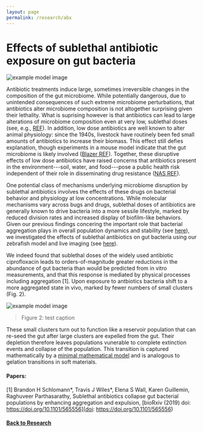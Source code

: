```yaml
---
layout: page
permalink: /research/abx
---
```

# Effects of sublethal antibiotic exposure on gut bacteria

![example model image]({{site.baseurl}}/assets/vib_cip_invitro_crop.jpg)

Antibiotic treatments induce large, sometimes irreversible changes in the composition of the gut microbiome. While potentially dangerous, due to unintended consequences of such extreme microbiome perturbations, that antibiotics alter microbiome composition is not altogether surprising given their lethality. What is suprising however is that antibiotics can lead to large alterations of microbiome composition even at very low, sublethal doses (see, e.g., [REF]()). In addition, low dose antibiotics are well known to alter animal physiology: since the 1940s, livestock have routinely been fed small amounts of antibiotics to increase their biomass. This effect still defies explanation, though experiments in a mouse model indicate that the gut microbiome is likely involved ([Blazer REF]()). Together, these disruptive effects of low dose antibiotics have raised concerns that antibiotics present in the environment---soil, water, and food---pose a public health risk independent of their role in disseminating drug resistance ([NAS REF]()).

One potential class of mechanisms underlying microbiome disruption by sublethal antibiotics involves the effects of these drugs on bacterial behavior and physiology at low concentrations. While molecular mechanisms vary across bugs and drugs, sublethal doses of antibiotics are generally known to drive bacteria into a more sessile lifestyle, marked by reduced division rates and increased display of biofilm-like behaviors. Given our previous findings concering the important role that bacterial aggregation plays in overall population dynamics and stability (see [here]()), we investigated the effects of sublethal antibiotics on gut bacteria using our zebrafish model and live imaging (see [here]()).

We indeed found that sublethal doses of the widely used antibiotic ciprofloxacin leads to orders-of-magnitude greater reductions in the abundance of gut bacteria than would be predicted from in vitro measurements, and that this response is mediated by physical processes including aggregation [1]. Upon exposure to antbiotics bacteria shift to a more aggregated state in vivo, marked by fewer numbers of small clusters (Fig. 2). 

![example model image]({{site.baseurl}}/assets/ent_cip_full.jpg)

> Figure 2: test caption

These small clusters turn out to function like a reservoir population that can re-seed the gut after large clusters are expelled from the gut. Their depletion therefore leaves populations vunerable to complete extinction events and collapse of the population. This transition is captured mathematically by a [minimal mathematical model]() and is analogous to gelation transitions in soft materials.

#### Papers:

[1] Brandon H Schlomann\*, Travis J Wiles\*, Elena S Wall, Karen Guillemin, Raghuveer Parthasarathy, Sublethal antibiotics collapse gut bacterial populations by enhancing aggregation and expulsion, [bioRxiv (2019) doi: https://doi.org/10.1101/565556](doi: https://doi.org/10.1101/565556)

#### [Back to Research]({{site.baseurl}}/research)


 
